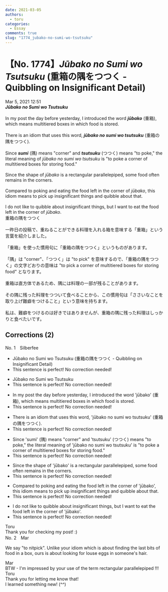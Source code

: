 ```yaml
---
date: 2021-03-05
authors:
  - toru
categories:
  - Essay
comments: true
slug: "1774_jubako-no-sumi-wo-tsutsuku"
---
```


# 【No. 1774】<strong><em>Jūbako no Sumi wo Tsutsuku</em></strong> (重箱の隅をつつく - Quibbling on Insignificant Detail)
<div class="date">Mar 5, 2021 12:51</div>
<div id="post"><div id="body_show_ori">
<strong><em>Jūbako no Sumi wo Tsutsuku</em></strong><br/><br/>In my post the day before yesterday, I introduced the word <strong><em>jūbako</em></strong> (重箱), which means multitiered boxes in which food is stored.<br/><br/>There is an idiom that uses this word, <strong><em>jūbako no sumi wo tsutsuku</em></strong> (重箱の隅をつつく).<br/><br/>Since <strong><em>sumi</em></strong> (隅) means "corner" and <strong><em>tsutsuku</em></strong> (つつく) means "to poke," the literal meaning of <em>jūbako no sumi wo tsutsuku</em> is "to poke a corner of multitiered boxes for storing food."<br/><br/>Since the shape of <em>jūbako</em> is a rectangular parallelepiped, some food often remains in the corners.<br/><br/>Compared to poking and eating the food left in the corner of <em>jūbako</em>, this idiom means to pick up insignificant things and quibble about that.<br/><br/>I do not like to quibble about insignificant things, but I want to eat the food left in the corner of <em>jūbako</em>.
</div></div>

<!-- more -->

<div id="post_ja"><div id="body_show_mo">
重箱の隅をつつく<br/><br/>一昨日の投稿で、重ねることができる料理を入れる箱を意味する「重箱」という言葉を紹介しました。<br/><br/>「重箱」を使った慣用句に「重箱の隅をつつく」というものがあります。<br/><br/>「隅」は "corner"、「つつく」は "to pick" を意味するので、「重箱の隅をつつく」の文字どおりの意味は "to pick a corner of multitiered boxes for storing food" となります。<br/><br/>重箱は直方体であるため、隅には料理の一部が残ることがあります。<br/><br/>その隅に残った料理をつついて食べることから、この慣用句は「ささいなことを取り上げ難癖をつけること」という意味を持ちます。<br/><br/>私は、難癖をつけるのは好きではありませんが、重箱の隅に残った料理はしっかりと食べたいです。
</div></div>

## Corrections (2)
<div id="block"><div class="first_name"> No. 1　<span class="just_name">Silberfee</span></div><div id="block2">
<ul class="correction_field">
<li class="incorrect">Jūbako no Sumi wo Tsutsuku (重箱の隅をつつく - Quibbling on Insignificant Detail)</li>
<li class="corrected perfect">This sentence is perfect! No correction needed!</li>
</ul>
<ul class="correction_field">
<li class="incorrect">Jūbako no Sumi wo Tsutsuku</li>
<li class="corrected perfect">This sentence is perfect! No correction needed!</li>
</ul>
<ul class="correction_field">
<li class="incorrect">In my post the day before yesterday, I introduced the word 'jūbako' (重箱), which means multitiered boxes in which food is stored.</li>
<li class="corrected perfect">This sentence is perfect! No correction needed!</li>
</ul>
<ul class="correction_field">
<li class="incorrect">There is an idiom that uses this word, 'jūbako no sumi wo tsutsuku' (重箱の隅をつつく).</li>
<li class="corrected perfect">This sentence is perfect! No correction needed!</li>
</ul>
<ul class="correction_field">
<li class="incorrect">Since 'sumi' (隅) means "corner" and 'tsutsuku' (つつく) means "to poke," the literal meaning of 'jūbako no sumi wo tsutsuku' is "to poke a corner of multitiered boxes for storing food."</li>
<li class="corrected perfect">This sentence is perfect! No correction needed!</li>
</ul>
<ul class="correction_field">
<li class="incorrect">Since the shape of 'jūbako' is a rectangular parallelepiped, some food often remains in the corners.</li>
<li class="corrected perfect">This sentence is perfect! No correction needed!</li>
</ul>
<ul class="correction_field">
<li class="incorrect">Compared to poking and eating the food left in the corner of 'jūbako', this idiom means to pick up insignificant things and quibble about that.</li>
<li class="corrected perfect">This sentence is perfect! No correction needed!</li>
</ul>
<ul class="correction_field">
<li class="incorrect">I do not like to quibble about insignificant things, but I want to eat the food left in the corner of 'jūbako'.</li>
<li class="corrected perfect">This sentence is perfect! No correction needed!</li>
</ul>
</div><div class="name"><span class="just_name">Toru</span><br>
Thank you for checking my post! :)
</div>
</div>
<div id="block"><div class="first_name"> No. 2　<span class="just_name">Mar</span></div><div id="block2">
<p class="comment_small">
 We say "to nitpick".  Unlike your idiom which is about finding the last bits of food in a box, ours is about looking for louse eggs in someone's hair.
</p>

</div><div class="name"><span class="just_name">Mar</span><br>
BTW - I'm impressed by your use of the term rectangular parallelepiped !!!
</div>
<div class="name"><span class="just_name">Toru</span><br>
Thank you for letting me know that!<br/>I learned something new! (^^)
</div>
</div>
